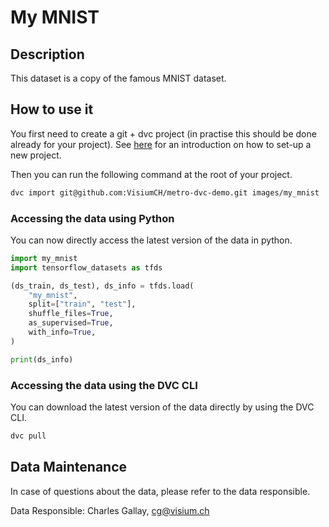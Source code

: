 # My MNIST

## Description

This dataset is a copy of the famous MNIST dataset.


## How to use it

You first need to create a git + dvc project (in practise this should be done already for your project). See [here](https://github.com/VisiumCH/metro-dvc-demo) for an introduction on how to set-up a new project.


Then you can run the following command at the root of your project.

```bash
dvc import git@github.com:VisiumCH/metro-dvc-demo.git images/my_mnist
```
### Accessing the data using Python
You can now directly access the latest version of the data in python.

```python
import my_mnist
import tensorflow_datasets as tfds

(ds_train, ds_test), ds_info = tfds.load(
    "my_mnist",
    split=["train", "test"],
    shuffle_files=True,
    as_supervised=True,
    with_info=True,
)

print(ds_info)
```

### Accessing the data using the DVC CLI
You can download the latest version of the data directly by using the DVC CLI.
```bash
dvc pull
```

## Data Maintenance
In case of questions about the data, please refer to the data responsible.

Data Responsible: Charles Gallay, cg@visium.ch
